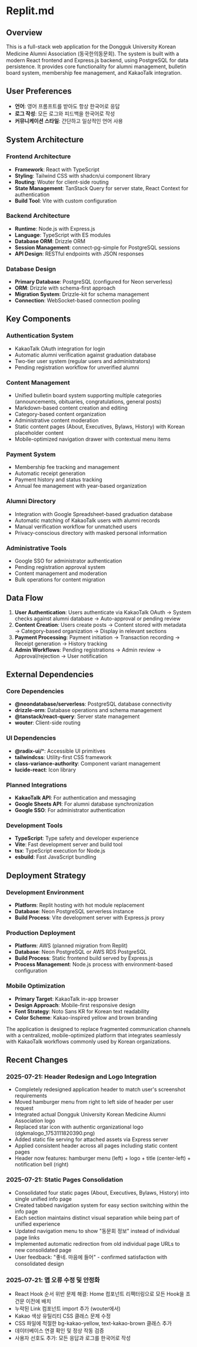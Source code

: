# Replit.md

## Overview

This is a full-stack web application for the Dongguk University Korean Medicine Alumni Association (동국한의동문회). The system is built with a modern React frontend and Express.js backend, using PostgreSQL for data persistence. It provides core functionality for alumni management, bulletin board system, membership fee management, and KakaoTalk integration.

## User Preferences

- **언어**: 영어 프롬프트를 받아도 항상 한국어로 응답
- **로그 작성**: 모든 로그와 피드백을 한국어로 작성
- **커뮤니케이션 스타일**: 간단하고 일상적인 언어 사용

## System Architecture

### Frontend Architecture
- **Framework**: React with TypeScript
- **Styling**: Tailwind CSS with shadcn/ui component library
- **Routing**: Wouter for client-side routing
- **State Management**: TanStack Query for server state, React Context for authentication
- **Build Tool**: Vite with custom configuration

### Backend Architecture
- **Runtime**: Node.js with Express.js
- **Language**: TypeScript with ES modules
- **Database ORM**: Drizzle ORM
- **Session Management**: connect-pg-simple for PostgreSQL sessions
- **API Design**: RESTful endpoints with JSON responses

### Database Design
- **Primary Database**: PostgreSQL (configured for Neon serverless)
- **ORM**: Drizzle with schema-first approach
- **Migration System**: Drizzle-kit for schema management
- **Connection**: WebSocket-based connection pooling

## Key Components

### Authentication System
- KakaoTalk OAuth integration for login
- Automatic alumni verification against graduation database
- Two-tier user system (regular users and administrators)
- Pending registration workflow for unverified alumni

### Content Management
- Unified bulletin board system supporting multiple categories (announcements, obituaries, congratulations, general posts)
- Markdown-based content creation and editing
- Category-based content organization
- Administrative content moderation
- Static content pages (About, Executives, Bylaws, History) with Korean placeholder content
- Mobile-optimized navigation drawer with contextual menu items

### Payment System
- Membership fee tracking and management
- Automatic receipt generation
- Payment history and status tracking
- Annual fee management with year-based organization

### Alumni Directory
- Integration with Google Spreadsheet-based graduation database
- Automatic matching of KakaoTalk users with alumni records
- Manual verification workflow for unmatched users
- Privacy-conscious directory with masked personal information

### Administrative Tools
- Google SSO for administrator authentication
- Pending registration approval system
- Content management and moderation
- Bulk operations for content migration

## Data Flow

1. **User Authentication**: Users authenticate via KakaoTalk OAuth → System checks against alumni database → Auto-approval or pending review
2. **Content Creation**: Users create posts → Content stored with metadata → Category-based organization → Display in relevant sections
3. **Payment Processing**: Payment initiation → Transaction recording → Receipt generation → History tracking
4. **Admin Workflows**: Pending registrations → Admin review → Approval/rejection → User notification

## External Dependencies

### Core Dependencies
- **@neondatabase/serverless**: PostgreSQL database connectivity
- **drizzle-orm**: Database operations and schema management
- **@tanstack/react-query**: Server state management
- **wouter**: Client-side routing

### UI Dependencies
- **@radix-ui/***: Accessible UI primitives
- **tailwindcss**: Utility-first CSS framework
- **class-variance-authority**: Component variant management
- **lucide-react**: Icon library

### Planned Integrations
- **KakaoTalk API**: For authentication and messaging
- **Google Sheets API**: For alumni database synchronization
- **Google SSO**: For administrator authentication

### Development Tools
- **TypeScript**: Type safety and developer experience
- **Vite**: Fast development server and build tool
- **tsx**: TypeScript execution for Node.js
- **esbuild**: Fast JavaScript bundling

## Deployment Strategy

### Development Environment
- **Platform**: Replit hosting with hot module replacement
- **Database**: Neon PostgreSQL serverless instance
- **Build Process**: Vite development server with Express.js proxy

### Production Deployment
- **Platform**: AWS (planned migration from Replit)
- **Database**: Neon PostgreSQL or AWS RDS PostgreSQL
- **Build Process**: Static frontend build served by Express.js
- **Process Management**: Node.js process with environment-based configuration

### Mobile Optimization
- **Primary Target**: KakaoTalk in-app browser
- **Design Approach**: Mobile-first responsive design
- **Font Strategy**: Noto Sans KR for Korean text readability
- **Color Scheme**: Kakao-inspired yellow and brown branding

The application is designed to replace fragmented communication channels with a centralized, mobile-optimized platform that integrates seamlessly with KakaoTalk workflows commonly used by Korean organizations.

## Recent Changes

### 2025-07-21: Header Redesign and Logo Integration
- Completely redesigned application header to match user's screenshot requirements
- Moved hamburger menu from right to left side of header per user request
- Integrated actual Dongguk University Korean Medicine Alumni Association logo
- Replaced star icon with authentic organizational logo (dgkmalogo_1753111820390.png)
- Added static file serving for attached assets via Express server
- Applied consistent header across all pages including static content pages
- Header now features: hamburger menu (left) + logo + title (center-left) + notification bell (right)

### 2025-07-21: Static Pages Consolidation
- Consolidated four static pages (About, Executives, Bylaws, History) into single unified info page
- Created tabbed navigation system for easy section switching within the info page
- Each section maintains distinct visual separation while being part of unified experience
- Updated navigation menu to show "동문회 정보" instead of individual page links
- Implemented automatic redirection from old individual page URLs to new consolidated page
- User feedback: "좋네. 마음에 들어" - confirmed satisfaction with consolidated design

### 2025-07-21: 앱 오류 수정 및 안정화
- React Hook 순서 위반 문제 해결: Home 컴포넌트 리팩터링으로 모든 Hook을 조건문 이전에 배치
- 누락된 Link 컴포넌트 import 추가 (wouter에서)
- Kakao 색상 유틸리티 CSS 클래스 문제 수정
- CSS 파일에 적절한 bg-kakao-yellow, text-kakao-brown 클래스 추가
- 데이터베이스 연결 확인 및 정상 작동 검증
- 사용자 선호도 추가: 모든 응답과 로그를 한국어로 작성